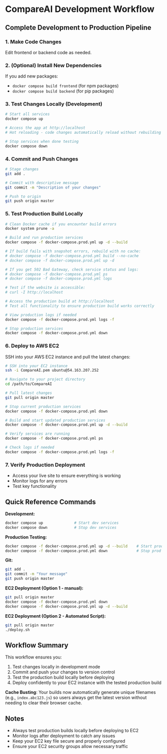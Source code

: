 # CompareAI Development Workflow

## Complete Development to Production Pipeline

### 1. Make Code Changes
Edit frontend or backend code as needed.

### 2. (Optional) Install New Dependencies
If you add new packages:
- `docker compose build frontend` (for npm packages)
- `docker compose build backend` (for pip packages)

### 3. Test Changes Locally (Development)
```bash
# Start all services
docker compose up

# Access the app at http://localhost
# Hot reloading - code changes automatically reload without rebuilding

# Stop services when done testing
docker compose down
```

### 4. Commit and Push Changes
```bash
# Stage changes
git add .

# Commit with descriptive message
git commit -m "Description of your changes"

# Push to origin
git push origin master
```

### 5. Test Production Build Locally
```bash
# Clean Docker cache if you encounter build errors
docker system prune -a

# Build and run production services
docker compose -f docker-compose.prod.yml up -d --build

# If build fails with snapshot errors, rebuild with no cache:
# docker compose -f docker-compose.prod.yml build --no-cache
# docker compose -f docker-compose.prod.yml up -d

# If you get 502 Bad Gateway, check service status and logs:
# docker compose -f docker-compose.prod.yml ps
# docker compose -f docker-compose.prod.yml logs

# Test if the website is accessible:
# curl -I http://localhost

# Access the production build at http://localhost
# Test all functionality to ensure production build works correctly

# View production logs if needed
docker compose -f docker-compose.prod.yml logs -f

# Stop production services
docker compose -f docker-compose.prod.yml down
```

### 6. Deploy to AWS EC2
SSH into your AWS EC2 instance and pull the latest changes:

```bash
# SSH into your EC2 instance
ssh -i CompareAI.pem ubuntu@54.163.207.252

# Navigate to your project directory
cd /path/to/CompareAI

# Pull latest changes
git pull origin master

# Stop current production services
docker compose -f docker-compose.prod.yml down

# Build and start updated production services
docker compose -f docker-compose.prod.yml up -d --build

# Verify services are running
docker compose -f docker-compose.prod.yml ps

# Check logs if needed
docker compose -f docker-compose.prod.yml logs -f
```

### 7. Verify Production Deployment
- Access your live site to ensure everything is working
- Monitor logs for any errors
- Test key functionality

## Quick Reference Commands

**Development:**
```bash
docker compose up              # Start dev services
docker compose down            # Stop dev services
```

**Production Testing:**
```bash
docker compose -f docker-compose.prod.yml up -d --build    # Start prod build
docker compose -f docker-compose.prod.yml down             # Stop prod build
```

**Git:**
```bash
git add .
git commit -m "Your message"
git push origin master
```

**EC2 Deployment (Option 1 - manual):**
```bash
git pull origin master
docker compose -f docker-compose.prod.yml down
docker compose -f docker-compose.prod.yml up -d --build
```

**EC2 Deployment (Option 2 - Automated Script):**
```bash
git pull origin master
./deploy.sh
```

## Workflow Summary
This workflow ensures you:
1. Test changes locally in development mode
2. Commit and push your changes to version control
3. Test the production build locally before deploying
4. Deploy confidently to your EC2 instance with the tested production build

**Cache Busting**: Your builds now automatically generate unique filenames (e.g., `index.abc123.js`) so users always get the latest version without needing to clear their browser cache.

## Notes
- Always test production builds locally before deploying to EC2
- Monitor logs after deployment to catch any issues
- Keep your EC2 key file secure and properly configured
- Ensure your EC2 security groups allow necessary traffic

